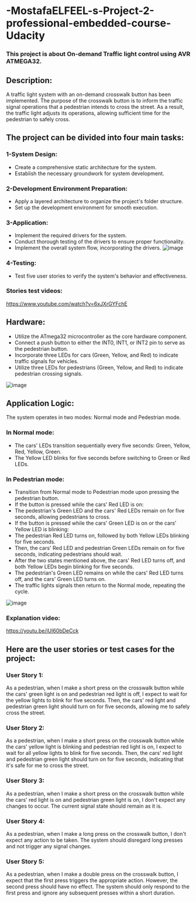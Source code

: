 # -MostafaELFEEL-s-Project-2-professional-embedded-course-Udacity
### This project is about On-demand Traffic light control using AVR ATMEGA32.


## Description:
A traffic light system with an on-demand crosswalk button has been implemented. The purpose of the crosswalk button is to inform the traffic signal operations that a pedestrian intends to cross the street. As a result, the traffic light adjusts its operations, allowing sufficient time for the pedestrian to safely cross.

## The project can be divided into four main tasks:

### 1-System Design:
- Create a comprehensive static architecture for the system.
- Establish the necessary groundwork for system development.
### 2-Development Environment Preparation:
- Apply a layered architecture to organize the project's folder structure.
- Set up the development environment for smooth execution.
### 3-Application:
- Implement the required drivers for the system.
- Conduct thorough testing of the drivers to ensure proper functionality.
- Implement the overall system flow, incorporating the drivers.
![image](https://github.com/MostafaELFEEL/-MostafaELFEEL-s-Project-2-professional-embedded-course-Udacity/assets/106331831/6dbc5f9f-a9a8-4364-8687-4282da941118)
### 4-Testing:
- Test five user stories to verify the system's behavior and effectiveness.
### Stories test videos:
https://www.youtube.com/watch?v=6xJXrGYFchE
## Hardware:
- Utilize the ATmega32 microcontroller as the core hardware component.
- Connect a push button to either the INT0, INT1, or INT2 pin to serve as the pedestrian button.
- Incorporate three LEDs for cars (Green, Yellow, and Red) to indicate traffic signals for vehicles.
- Utilize three LEDs for pedestrians (Green, Yellow, and Red) to indicate pedestrian crossing signals.

![image](https://github.com/MostafaELFEEL/-MostafaELFEEL-s-Project-2-professional-embedded-course-Udacity/assets/106331831/909cda95-418d-46e8-8d7f-9d2f31df9d95)


## Application Logic:

The system operates in two modes: Normal mode and Pedestrian mode.
### In Normal mode:
- The cars' LEDs transition sequentially every five seconds: Green, Yellow, Red, Yellow, Green.
- The Yellow LED blinks for five seconds before switching to Green or Red LEDs.
### In Pedestrian mode:
- Transition from Normal mode to Pedestrian mode upon pressing the pedestrian button.
- If the button is pressed while the cars' Red LED is on:
- The pedestrian's Green LED and the cars' Red LEDs remain on for five seconds, allowing pedestrians to cross.
- If the button is pressed while the cars' Green LED is on or the cars' Yellow LED is blinking:
- The pedestrian Red LED turns on, followed by both Yellow LEDs blinking for five seconds.
- Then, the cars' Red LED and pedestrian Green LEDs remain on for five seconds, indicating pedestrians should wait.
- After the two states mentioned above, the cars' Red LED turns off, and both Yellow LEDs begin blinking for five seconds.
- The pedestrian's Green LED remains on while the cars' Red LED turns off, and the cars' Green LED turns on.
- The traffic lights signals then return to the Normal mode, repeating the cycle.

![image](https://github.com/MostafaELFEEL/-MostafaELFEEL-s-Project-2-professional-embedded-course-Udacity/assets/106331831/29f18b4c-5527-42bc-9d71-9eeecbc3e794)


### Explanation video:

https://youtu.be/iUl60bDeCck

## Here are the user stories or test cases for the project:

### User Story 1:
As a pedestrian, when I make a short press on the crosswalk button while the cars' green light is on and pedestrian red light is off, I expect to wait for the yellow lights to blink for five seconds. Then, the cars' red light and pedestrian green light should turn on for five seconds, allowing me to safely cross the street.

### User Story 2:
As a pedestrian, when I make a short press on the crosswalk button while the cars' yellow light is blinking and pedestrian red light is on, I expect to wait for all yellow lights to blink for five seconds. Then, the cars' red light and pedestrian green light should turn on for five seconds, indicating that it's safe for me to cross the street.

### User Story 3:
As a pedestrian, when I make a short press on the crosswalk button while the cars' red light is on and pedestrian green light is on, I don't expect any changes to occur. The current signal state should remain as it is.

### User Story 4:
As a pedestrian, when I make a long press on the crosswalk button, I don't expect any action to be taken. The system should disregard long presses and not trigger any signal changes.

### User Story 5:
As a pedestrian, when I make a double press on the crosswalk button, I expect that the first press triggers the appropriate action. However, the second press should have no effect. The system should only respond to the first press and ignore any subsequent presses within a short duration.



